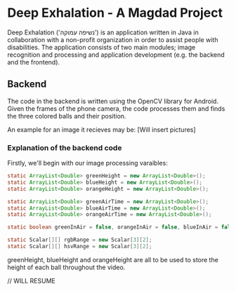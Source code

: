 # Deep Exhalation - A Magdad Project

Deep Exhalation ('נשיפה עמוקה') is an application written in Java in collaboration with a non-profit organization in order to assist people with disabilities. The application consists of two main modules; image recognition and processing and application development (e.g. the backend and the frontend).

## Backend
The code in the backend is written using the OpenCV library for Android. Given the frames of the phone camera, the code processes them and finds the three colored balls and their position.

An example for an image it recieves may be:
[Will insert pictures]

### Explanation of the backend code
Firstly, we'll begin with our image processing varaibles:
```java
static ArrayList<Double> greenHeight = new ArrayList<Double>();
static ArrayList<Double> blueHeight = new ArrayList<Double>();
static ArrayList<Double> orangeHeight = new ArrayList<Double>();

static ArrayList<Double> greenAirTime = new ArrayList<Double>();
static ArrayList<Double> blueAirTime = new ArrayList<Double>();
static ArrayList<Double> orangeAirTime = new ArrayList<Double>();

static boolean greenInAir = false, orangeInAir = false, blueInAir = false;

static Scalar[][] rgbRange = new Scalar[3][2];
static Scalar[][] hsvRange = new Scalar[3][2];
``` 
greenHeight, blueHeight and orangeHeight are all to be used to store the height of each ball throughout the video. 

// WILL RESUME

